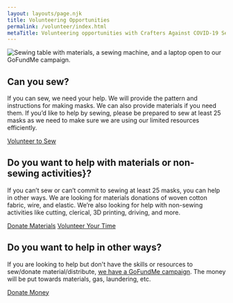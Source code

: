 ```yaml
---
layout: layouts/page.njk
title: Volunteering Opportunities
permalink: /volunteer/index.html
metaTitle: Volunteering opportunities with Crafters Against COVID-19 Seattle
---
```


![Sewing table with materials, a sewing machine, and a laptop open to our GoFundMe campaign.](/images/desk.jpg)

## Can you sew?

If you can sew, we need your help. We will provide the pattern and instructions for making masks. We can also provide materials if you need them. If you’d like to help by sewing, please be prepared to sew at least 25 masks as we need to make sure we are using our limited resources efficiently.

<a class="button" href="/volunteer/sewing/">Volunteer to Sew</a>

## Do you want to help with materials or non-sewing activities}?

If you can’t sew or can’t commit to sewing at least 25 masks, you can help in other ways. We are looking for materials donations of woven cotton fabric, wire, and elastic. We’re also looking for help with non-sewing activities like cutting, clerical, 3D printing, driving, and more.

<a class="button" href="/volunteer/donate/">Donate Materials</a> <a class="button" href="/volunteer/non-sewing/">Volunteer Your Time</a>

## Do you want to help in other ways?

If you are looking to help but don't have the skills or resources to sew/donate material/distribute, [we have a GoFundMe campaign](https://charity.gofundme.com/o/en/donate-widget/21157). The money will be put towards materials, gas, laundering, etc.

<a class="button" href="https://charity.gofundme.com/o/en/donate-widget/21157">Donate Money</a>
